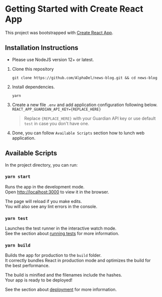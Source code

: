 # Getting Started with Create React App

This project was bootstrapped with [Create React App](https://github.com/facebook/create-react-app).

## Installation Instructions
- Please use NodeJS version 12+ or latest.
1. Clone this repository
    ```
    git clone https://github.com/AlphaDel/news-blog.git && cd news-blog
    ```
2. Install dependencies.
    ```
    yarn
    ```
3. Create a new file `.env` and add application configuration following below. <br>
    `REACT_APP_GUARDIAN_API_KEY={REPLACE_HERE}`
    > Replace `{REPLACE_HERE}` with your Guardian API key or use default `test` in case you don't have one.
4. Done, you can follow `Available Scripts` section how to lunch web application.

## Available Scripts

In the project directory, you can run:

### `yarn start`

Runs the app in the development mode.\
Open [http://localhost:3000](http://localhost:3000) to view it in the browser.

The page will reload if you make edits.\
You will also see any lint errors in the console.

### `yarn test`

Launches the test runner in the interactive watch mode.\
See the section about [running tests](https://facebook.github.io/create-react-app/docs/running-tests) for more information.

### `yarn build`

Builds the app for production to the `build` folder.\
It correctly bundles React in production mode and optimizes the build for the best performance.

The build is minified and the filenames include the hashes.\
Your app is ready to be deployed!

See the section about [deployment](https://facebook.github.io/create-react-app/docs/deployment) for more information.
